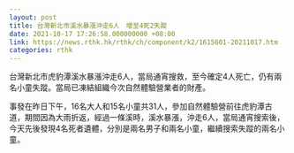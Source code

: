 ```yaml
---
layout: post
title: 台灣新北市溪水暴漲沖走6人　增至4死2失蹤
date: 2021-10-17 17:26:58.000000000 +08:00
link: https://news.rthk.hk/rthk/ch/component/k2/1615601-20211017.htm
categories: rthk
---
```


台灣新北市虎豹潭溪水暴漲沖走6人，當局通宵搜救，至今確定4人死亡，仍有兩名小童失蹤。當局已凍結組織今次自然體驗營業者的財產。

事發在昨日下午，16名大人和15名小童共31人，參加自然體驗營前往虎豹潭古道，期間因為大雨折返，經過一條溪時，溪水暴漲，沖走6人，當局通宵搜索後，今天先後發現4名死者遺體，分別是兩名男子和兩名小童，繼續搜索失蹤的兩名小童。
